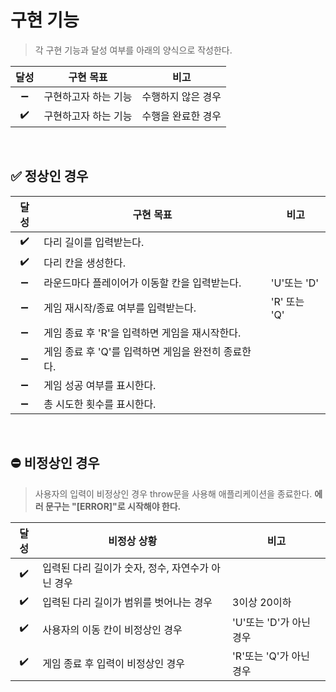 # 구현 기능

> 각 구현 기능과 달성 여부를 아래의 양식으로 작성한다.

|달성|구현 목표|비고|
|:---:|---|---|
|:heavy_minus_sign:|구현하고자 하는 기능|수행하지 않은 경우|
|:heavy_check_mark:|구현하고자 하는 기능|수행을 완료한 경우|

<br>

## :white_check_mark: 정상인 경우

|달성|구현 목표|비고|
|:---:|---|---|
|:heavy_check_mark:|다리 길이를 입력받는다.||
|:heavy_check_mark:|다리 칸을 생성한다.||
|:heavy_minus_sign:|라운드마다 플레이어가 이동할 칸을 입력받는다.|'U'또는 'D'|
|:heavy_minus_sign:|게임 재시작/종료 여부를 입력받는다.|'R' 또는 'Q'|
|:heavy_minus_sign:|게임 종료 후 'R'을 입력하면 게임을 재시작한다.||
|:heavy_minus_sign:|게임 종료 후 'Q'를 입력하면 게임을 완전히 종료한다.||
|:heavy_minus_sign:|게임 성공 여부를 표시한다.||
|:heavy_minus_sign:|총 시도한 횟수를 표시한다.||


<br>

## :no_entry: 비정상인 경우

> 사용자의 입력이 비정상인 경우 throw문을 사용해 애플리케이션을 종료한다.
> **에러 문구는 "[ERROR]"로 시작해야 한다.**

|달성|비정상 상황|비고|
|:---:|---|---|
|:heavy_check_mark:|입력된 다리 길이가 숫자, 정수, 자연수가 아닌 경우||
|:heavy_check_mark:|입력된 다리 길이가 범위를 벗어나는 경우|3이상 20이하|
|:heavy_check_mark:|사용자의 이동 칸이 비정상인 경우|'U'또는 'D'가 아닌 경우|
|:heavy_check_mark:|게임 종료 후 입력이 비정상인 경우|'R'또는 'Q'가 아닌 경우|


